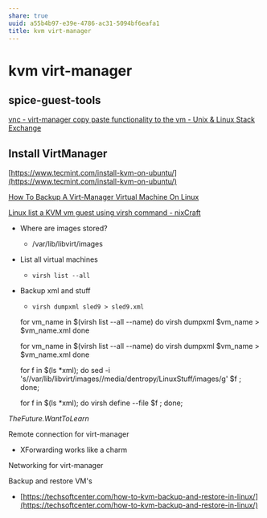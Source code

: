 ```yaml
---
share: true
uuid: a55b4b97-e39e-4786-ac31-5094bf6eafa1
title: kvm virt-manager
---
```

# kvm virt-manager
spice-guest-tools
-----------------

[vnc - virt-manager copy paste functionality to the vm - Unix & Linux Stack Exchange](https://unix.stackexchange.com/questions/109117/virt-manager-copy-paste-functionality-to-the-vm)

Install VirtManager
-------------------

[https://www.tecmint.com/install-kvm-on-ubuntu/](https://www.tecmint.com/install-kvm-on-ubuntu/)

[How To Backup A Virt-Manager Virtual Machine On Linux](https://www.addictivetips.com/ubuntu-linux-tips/backup-a-virt-manager-virtual-machine-on-linux/)

[Linux list a KVM vm guest using virsh command - nixCraft](https://www.cyberciti.biz/faq/linux-list-a-kvm-vm-guest-using-virsh-command/)

*   Where are images stored?
    *   /var/lib/libvirt/images
*   List all virtual machines
    *   `virsh list --all`
*   Backup xml and stuff
    *   `virsh dumpxml sled9 > sled9.xml`

    for vm_name in $(virsh list --all --name)
    do
    virsh dumpxml $vm_name > $vm_name.xml
    done

    for vm_name in $(virsh list --all --name)
    do
    virsh dumpxml $vm_name > $vm_name.xml
    done

    for f in $(ls *xml); 
    do 
      sed -i 's/\/var\/lib\/libvirt\/images/\/media\/dentropy\/LinuxStuff\/images/g' $f ; 
    done;
    
    
    for f in $(ls *xml); 
    do 
      virsh define --file $f ; 
    done;
    

_TheFuture.WantToLearn_

Remote connection for virt-manager

*   XForwarding works like a charm

Networking for virt-manager

Backup and restore VM's

*   [https://techsoftcenter.com/how-to-kvm-backup-and-restore-in-linux/](https://techsoftcenter.com/how-to-kvm-backup-and-restore-in-linux/)